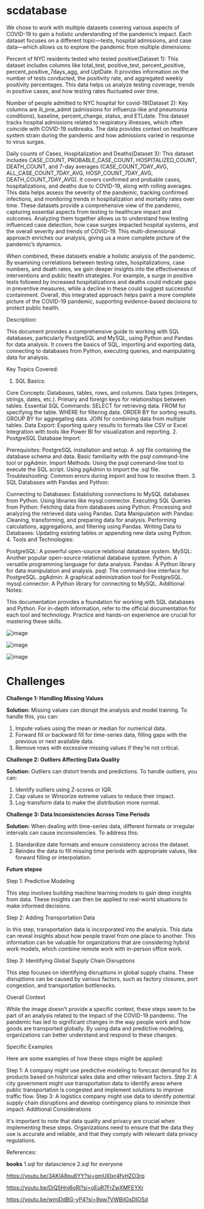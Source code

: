 # scdatabase


We chose to work with multiple datasets covering various aspects of COVID-19 to gain a holistic understanding of the pandemic’s impact. Each dataset focuses on a different topic—tests, hospital admissions, and case data—which allows us to explore the pandemic from multiple dimensions:

Percent of NYC residents tested who tested positive(Dataset 1):
This dataset includes columns like total_test, positive_test, percent_positive, percent_positive_7days_agg, and UptDate. It provides information on the number of tests conducted, the positivity rate, and aggregated weekly positivity percentages. This data helps us analyze testing coverage, trends in positive cases, and how testing rates fluctuated over time.

Number of people admitted to NYC hospital for covid-19(Dataset 2):
Key columns are ili_pne_admit (admissions for influenza-like and pneumonia conditions), baseline, percent_change, status, and ETLdate. This dataset tracks hospital admissions related to respiratory illnesses, which often coincide with COVID-19 outbreaks. The data provides context on healthcare system strain during the pandemic and how admissions varied in response to virus surges.

Daily counts of Cases, Hospitalization and Deaths(Dataset 3):
This dataset includes CASE_COUNT, PROBABLE_CASE_COUNT, HOSPITALIZED_COUNT, DEATH_COUNT, and 7-day averages (CASE_COUNT_7DAY_AVG, ALL_CASE_COUNT_7DAY_AVG, HOSP_COUNT_7DAY_AVG, DEATH_COUNT_7DAY_AVG). It covers confirmed and probable cases, hospitalizations, and deaths due to COVID-19, along with rolling averages. This data helps assess the severity of the pandemic, tracking confirmed infections, and monitoring trends in hospitalization and mortality rates over time.
These datasets provide a comprehensive view of the pandemic, capturing essential aspects from testing to healthcare impact and outcomes. Analyzing them together allows us to understand how testing influenced case detection, how case surges impacted hospital systems, and the overall severity and trends of COVID-19. This multi-dimensional approach enriches our analysis, giving us a more complete picture of the pandemic’s dynamics.

When combined, these datasets enable a holistic analysis of the pandemic. By examining correlations between testing rates, hospitalizations, case numbers, and death rates, we gain deeper insights into the effectiveness of interventions and public health strategies. For example, a surge in positive tests followed by increased hospitalizations and deaths could indicate gaps in preventive measures, while a decline in these could suggest successful containment. Overall, this integrated approach helps paint a more complete picture of the COVID-19 pandemic, supporting evidence-based decisions to protect public health.

Description:

This document provides a comprehensive guide to working with SQL databases, particularly PostgreSQL and MySQL, using Python and Pandas for data analysis. It covers the basics of SQL, importing and exporting data, connecting to databases from Python, executing queries, and manipulating data for analysis.

Key Topics Covered:

1. SQL Basics:

Core Concepts:
Databases, tables, rows, and columns.
Data types (integers, strings, dates, etc.).
Primary and foreign keys for relationships between tables.
Essential SQL Commands:
SELECT for retrieving data.
FROM for specifying the table.
WHERE for filtering data.
ORDER BY for sorting results.
GROUP BY for aggregating data.
JOIN for combining data from multiple tables.
Data Export:
Exporting query results to formats like CSV or Excel.
Integration with tools like Power BI for visualization and reporting.
2. PostgreSQL Database Import:

Prerequisites:
PostgreSQL installation and setup.
A .sql file containing the database schema and data.
Basic familiarity with the psql command-line tool or pgAdmin.
Import Methods:
Using the psql command-line tool to execute the SQL script.
Using pgAdmin to import the .sql file.
Troubleshooting: Common errors during import and how to resolve them.
3. SQL Databases with Pandas and Python:

Connecting to Databases:
Establishing connections to MySQL databases from Python.
Using libraries like mysql.connector.
Executing SQL Queries from Python:
Fetching data from databases using Python.
Processing and analyzing the retrieved data using Pandas.
Data Manipulation with Pandas:
Cleaning, transforming, and preparing data for analysis.
Performing calculations, aggregations, and filtering using Pandas.
Writing Data to Databases:
Updating existing tables or appending new data using Python.
4. Tools and Technologies:

PostgreSQL: A powerful open-source relational database system.
MySQL: Another popular open-source relational database system.
Python: A versatile programming language for data analysis.
Pandas: A Python library for data manipulation and analysis.
psql: The command-line interface for PostgreSQL.
pgAdmin: A graphical administration tool for PostgreSQL.
mysql.connector: A Python library for connecting to MySQL.
Additional Notes:

This documentation provides a foundation for working with SQL databases and Python.
For in-depth information, refer to the official documentation for each tool and technology.
Practice and hands-on experience are crucial for mastering these skills.


![image](https://github.com/user-attachments/assets/c44541f3-06a0-42bf-bc26-cf2803d20598)


![image](https://github.com/user-attachments/assets/d437ef77-2c7d-44b7-91f9-4fa8213868b9)


![image](https://github.com/user-attachments/assets/3b48c275-8c95-401f-a83e-9dc5da7e1faa)


# **Challenges**

**Challenge 1: Handling Missing Values**

**Solution:** Missing values can disrupt the analysis and model training. To handle this, you can:

1. Impute values using the mean or median for numerical data.
2. Forward fill or backward fill for time-series data, filling gaps with the previous or next available data.
3. Remove rows with excessive missing values if they’re not critical.

**Challenge 2: Outliers Affecting Data Quality**

**Solution:** Outliers can distort trends and predictions. To handle outliers, you can:

1. Identify outliers using Z-scores or IQR.
2. Cap values or Winsorize extreme values to reduce their impact.
3. Log-transform data to make the distribution more normal.

**Challenge 3: Data Inconsistencies Across Time Periods**

**Solution:** When dealing with time-series data, different formats or irregular intervals can cause inconsistencies. To address this:

1. Standardize date formats and ensure consistency across the dataset.
2. Reindex the data to fill missing time periods with appropriate values, like forward filling or interpolation.


**Future stepse**


Step 1: Predictive Modeling

This step involves building machine learning models to gain deep insights from data. These insights can then be applied to real-world situations to make informed decisions.

Step 2: Adding Transportation Data

In this step, transportation data is incorporated into the analysis. This data can reveal insights about how people travel from one place to another. This information can be valuable for organizations that are considering hybrid work models, which combine remote work with in-person office work.

Step 3: Identifying Global Supply Chain Disruptions

This step focuses on identifying disruptions in global supply chains. These disruptions can be caused by various factors, such as factory closures, port congestion, and transportation bottlenecks.

Overall Context

While the image doesn't provide a specific context, these steps seem to be part of an analysis related to the impact of the COVID-19 pandemic. The pandemic has led to significant changes in the way people work and how goods are transported globally. By using data and predictive modeling, organizations can better understand and respond to these changes.

Specific Examples

Here are some examples of how these steps might be applied:

Step 1: A company might use predictive modeling to forecast demand for its products based on historical sales data and other relevant factors.
Step 2: A city government might use transportation data to identify areas where public transportation is congested and implement solutions to improve traffic flow.
Step 3: A logistics company might use data to identify potential supply chain disruptions and develop contingency plans to minimize their impact.
Additional Considerations

It's important to note that data quality and privacy are crucial when implementing these steps. Organizations need to ensure that the data they use is accurate and reliable, and that they comply with relevant data privacy regulations.



References:


**books**
1.sql for datascience
2.sql for everyone


https://youtu.be/3AKIA8pu8YY?si=gmUI0xr4fyHZO3rp

https://youtu.be/DiQ5Hni6oRI?si=oEuR7FrZwXMFEYXr

https://youtu.be/wmiDdBG-yP4?si=9qw7VWBiIGsDIOSd
